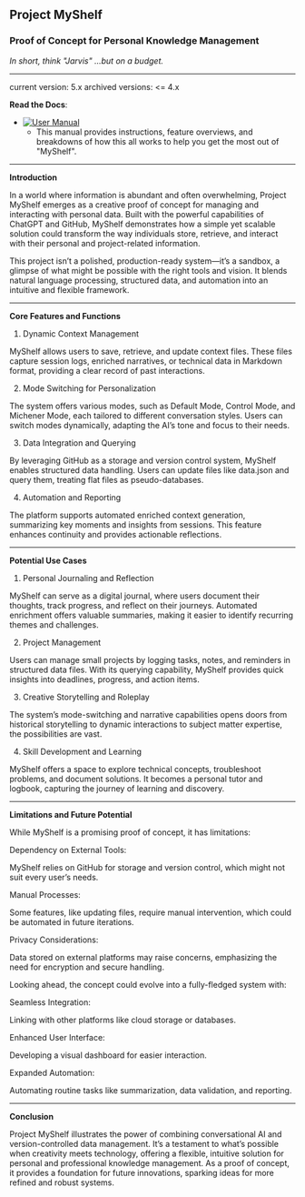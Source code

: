 ## Project MyShelf

### Proof of Concept for Personal Knowledge Management

_In short, think "Jarvis" ...but on a budget._

---

current version: 5.x
archived versions: <= 4.x

**Read the Docs**:
   - [![User Manual](https://img.shields.io/badge/user%20manual-8A2BE2)](https://github.com/bsc7080gbc/genai_prompt_myshelf/wiki)
     - This manual provides instructions, feature overviews, and breakdowns of how this all works to help you get the most out of "MyShelf".
    
---

**Introduction**

In a world where information is abundant and often overwhelming, Project MyShelf emerges as a creative proof of concept for managing and interacting with personal data. Built with the powerful capabilities of ChatGPT and GitHub, MyShelf demonstrates how a simple yet scalable solution could transform the way individuals store, retrieve, and interact with their personal and project-related information.

This project isn’t a polished, production-ready system—it’s a sandbox, a glimpse of what might be possible with the right tools and vision. It blends natural language processing, structured data, and automation into an intuitive and flexible framework.


---

**Core Features and Functions**

1. Dynamic Context Management
   
MyShelf allows users to save, retrieve, and update context files. These files capture session logs, enriched narratives, or technical data in Markdown format, providing a clear record of past interactions.


2. Mode Switching for Personalization

The system offers various modes, such as Default Mode, Control Mode, and Michener Mode, each tailored to different conversation styles. Users can switch modes dynamically, adapting the AI’s tone and focus to their needs.


3. Data Integration and Querying
   
By leveraging GitHub as a storage and version control system, MyShelf enables structured data handling. Users can update files like data.json and query them, treating flat files as pseudo-databases.


4. Automation and Reporting
   
The platform supports automated enriched context generation, summarizing key moments and insights from sessions. This feature enhances continuity and provides actionable reflections.

---

**Potential Use Cases**

1. Personal Journaling and Reflection
   
MyShelf can serve as a digital journal, where users document their thoughts, track progress, and reflect on their journeys. Automated enrichment offers valuable summaries, making it easier to identify recurring themes and challenges.


2. Project Management
   
Users can manage small projects by logging tasks, notes, and reminders in structured data files. With its querying capability, MyShelf provides quick insights into deadlines, progress, and action items.


3. Creative Storytelling and Roleplay
   
The system’s mode-switching and narrative capabilities opens doors from historical storytelling to dynamic interactions to subject matter expertise, the possibilities are vast.


4. Skill Development and Learning
   
MyShelf offers a space to explore technical concepts, troubleshoot problems, and document solutions. It becomes a personal tutor and logbook, capturing the journey of learning and discovery.

---

**Limitations and Future Potential**

While MyShelf is a promising proof of concept, it has limitations:

Dependency on External Tools: 

MyShelf relies on GitHub for storage and version control, which might not suit every user’s needs.

Manual Processes: 

Some features, like updating files, require manual intervention, which could be automated in future iterations.

Privacy Considerations: 

Data stored on external platforms may raise concerns, emphasizing the need for encryption and secure handling.


Looking ahead, the concept could evolve into a fully-fledged system with:

Seamless Integration: 

Linking with other platforms like cloud storage or databases.

Enhanced User Interface: 

Developing a visual dashboard for easier interaction.

Expanded Automation: 

Automating routine tasks like summarization, data validation, and reporting.

---

**Conclusion**

Project MyShelf illustrates the power of combining conversational AI and version-controlled data management. It’s a testament to what’s possible when creativity meets technology, offering a flexible, intuitive solution for personal and professional knowledge management. As a proof of concept, it provides a foundation for future innovations, sparking ideas for more refined and robust systems.


